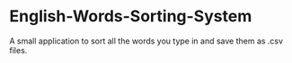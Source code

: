 # English-Words-Sorting-System
A small application to sort all the words you type in and save them as .csv files.
